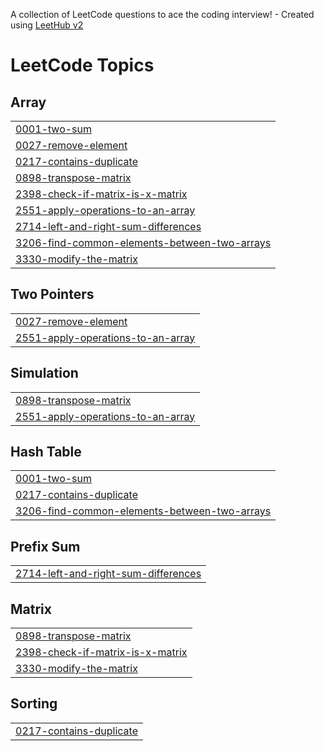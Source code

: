 A collection of LeetCode questions to ace the coding interview! - Created using [LeetHub v2](https://github.com/arunbhardwaj/LeetHub-2.0)
<!---LeetCode Topics Start-->
# LeetCode Topics
## Array
|  |
| ------- |
| [0001-two-sum](https://github.com/gurpreetkkalra/Leetcode_practice/tree/master/0001-two-sum) |
| [0027-remove-element](https://github.com/gurpreetkkalra/Leetcode_practice/tree/master/0027-remove-element) |
| [0217-contains-duplicate](https://github.com/gurpreetkkalra/Leetcode_practice/tree/master/0217-contains-duplicate) |
| [0898-transpose-matrix](https://github.com/gurpreetkkalra/Leetcode_practice/tree/master/0898-transpose-matrix) |
| [2398-check-if-matrix-is-x-matrix](https://github.com/gurpreetkkalra/Leetcode_practice/tree/master/2398-check-if-matrix-is-x-matrix) |
| [2551-apply-operations-to-an-array](https://github.com/gurpreetkkalra/Leetcode_practice/tree/master/2551-apply-operations-to-an-array) |
| [2714-left-and-right-sum-differences](https://github.com/gurpreetkkalra/Leetcode_practice/tree/master/2714-left-and-right-sum-differences) |
| [3206-find-common-elements-between-two-arrays](https://github.com/gurpreetkkalra/Leetcode_practice/tree/master/3206-find-common-elements-between-two-arrays) |
| [3330-modify-the-matrix](https://github.com/gurpreetkkalra/Leetcode_practice/tree/master/3330-modify-the-matrix) |
## Two Pointers
|  |
| ------- |
| [0027-remove-element](https://github.com/gurpreetkkalra/Leetcode_practice/tree/master/0027-remove-element) |
| [2551-apply-operations-to-an-array](https://github.com/gurpreetkkalra/Leetcode_practice/tree/master/2551-apply-operations-to-an-array) |
## Simulation
|  |
| ------- |
| [0898-transpose-matrix](https://github.com/gurpreetkkalra/Leetcode_practice/tree/master/0898-transpose-matrix) |
| [2551-apply-operations-to-an-array](https://github.com/gurpreetkkalra/Leetcode_practice/tree/master/2551-apply-operations-to-an-array) |
## Hash Table
|  |
| ------- |
| [0001-two-sum](https://github.com/gurpreetkkalra/Leetcode_practice/tree/master/0001-two-sum) |
| [0217-contains-duplicate](https://github.com/gurpreetkkalra/Leetcode_practice/tree/master/0217-contains-duplicate) |
| [3206-find-common-elements-between-two-arrays](https://github.com/gurpreetkkalra/Leetcode_practice/tree/master/3206-find-common-elements-between-two-arrays) |
## Prefix Sum
|  |
| ------- |
| [2714-left-and-right-sum-differences](https://github.com/gurpreetkkalra/Leetcode_practice/tree/master/2714-left-and-right-sum-differences) |
## Matrix
|  |
| ------- |
| [0898-transpose-matrix](https://github.com/gurpreetkkalra/Leetcode_practice/tree/master/0898-transpose-matrix) |
| [2398-check-if-matrix-is-x-matrix](https://github.com/gurpreetkkalra/Leetcode_practice/tree/master/2398-check-if-matrix-is-x-matrix) |
| [3330-modify-the-matrix](https://github.com/gurpreetkkalra/Leetcode_practice/tree/master/3330-modify-the-matrix) |
## Sorting
|  |
| ------- |
| [0217-contains-duplicate](https://github.com/gurpreetkkalra/Leetcode_practice/tree/master/0217-contains-duplicate) |
<!---LeetCode Topics End-->